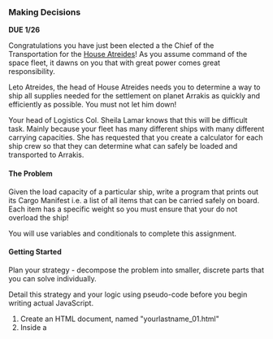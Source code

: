 ### Making Decisions
**DUE 1/26**

Congratulations you have just been elected a the Chief of the Transportation for the [House Atreides](https://dune.fandom.com/wiki/House_Atreides)! As you assume command of the space fleet, it dawns on you that with great power comes great responsibility. 

Leto Atreides, the head of 
House Atreides needs you to determine a way to ship all supplies needed for the settlement on planet Arrakis as quickly and efficiently as possible. You must not let him down!

Your head of Logistics Col. Sheila Lamar knows that this will be difficult task. Mainly because your fleet has many different ships with many different carrying capacities. She has requested that you create a calculator for each ship crew so that they can determine what can safely be loaded and transported to Arrakis.

#### The Problem

Given the load capacity of a particular ship, write a program that prints out its Cargo Manifest i.e. a list of all items that can be carried safely on board. Each item has a specific weight so you must ensure that your do not overload the ship!

You will use variables and conditionals to complete this assignment. 

#### Getting Started
Plan your strategy - decompose the problem into smaller, discrete parts that you can solve individually.

Detail this strategy and your logic using pseudo-code before you begin writing actual JavaScript.

1. Create an HTML document, named "yourlastname_01.html"
2. Inside a <script> tag, create a JavaScript program that does the following:
   - Begin by declearing the ship load capacity varible (see below) 
   - Create your own variables for all the items to be shipped. Set them as either 1 or 0 depending on whether you want to put load them on the ship or not.
   - Using multiple if statements check if an item is loaded on the ship or not and print the name of the item to the console
   - Add all the weights of the loaded supplies.
   - If the total weight is *less* than load capacity of the ship then print "Items loaded safely and ready to depart" to the console
   - If the total weight is *more* than load capacity of the ship then print "Overloaded, try again" to the console.
    - You may try again by changing the variables for items to 1 and/or 0  

  You must submit your HTML file by uploading it to D2L by 5pm on the due date

#### Submitting Your Work
You must submit a single HTML document containing your JavaScript code with comments that show your process - how you started to think of the problem, what steps you needed to take, what was important to focus on, etc..

#### The variables:

Ship load capacity in the Atreides fleet. These weights are in **metric tons**

```
const ImperialTransporterCapcaity = 5 // metric tons

```

List of items to be shipped & their weights. These weights are in **kgs** 

- Food: 1500 kgs 
- Weapons: 1900 kgs
- Ammos: 750 kgs  
- Building Constructions Supplies: 2400 kgs  
- Zero Gravity Basket Ball Supplies: 100 kgs
- Transport Rover: 1200 kgs
- Backup Power Generators: 1500 kgs
- 
  
